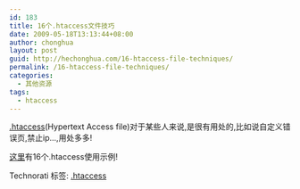 ```yaml
---
id: 183
title: 16个.htaccess文件技巧
date: 2009-05-18T13:13:44+08:00
author: chonghua
layout: post
guid: http://hechonghua.com/16-htaccess-file-techniques/
permalink: /16-htaccess-file-techniques/
categories:
  - 其他资源
tags:
  - htaccess
---
```

[.htaccess](http://zh.wikipedia.org/wiki/.htaccess)(Hypertext Access file)对于某些人来说,是很有用处的,比如说自定义错误页,禁止ip...,用处多多!

[这里](http://www.thomsonchemmanoor.com/16-useful-htaccess-tricks-and-hacks-for-web-developers.html)有16个.htaccess使用示例!

<div style="padding-bottom: 0px; margin: 0px; padding-left: 0px; padding-right: 0px; display: inline; float: none; padding-top: 0px" id="scid:0767317B-992E-4b12-91E0-4F059A8CECA8:474f966b-dd1d-4c6c-ab3d-20e3e8fe1e09" class="wlWriterEditableSmartContent">
  Technorati 标签: <a href="http://technorati.com/tags/.htaccess" rel="tag">.htaccess</a>
</div>